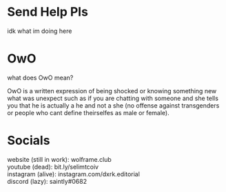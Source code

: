 # Send Help Pls
idk what im doing here

# OwO

what does OwO mean?

OwO is a written expression of being shocked or knowing something new what was unexpect such as if you are chatting with someone and she tells you that he is actually a he and not a she (no offense against transgenders or people who cant define theirselfes as male or female).

# Socials
website (still in work): wolframe.club<br>
youtube (dead): bit.ly/selimtcoiv<br>
instagram (alive): instagram.com/dxrk.editorial<br>
discord (lazy): saintly#0682
